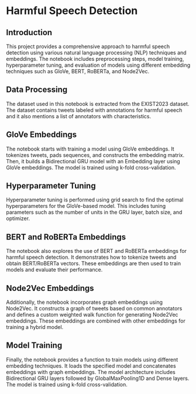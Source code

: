 # Harmful Speech Detection

## Introduction
This project provides  a comprehensive approach to harmful speech detection using various natural language processing (NLP) techniques and embeddings. The notebook includes preprocessing steps, model training, hyperparameter tuning, and evaluation of models using different embedding techniques such as GloVe, BERT, RoBERTa, and Node2Vec.

## Data Processing
The dataset used in this notebook is extracted from the EXIST2023 dataset. The dataset contains tweets labeled with annotations for harmful speech and it also mentions a list of annotators with characteristics.

## GloVe Embeddings
The notebook starts with training a model using GloVe embeddings. It tokenizes tweets, pads sequences, and constructs the embedding matrix. Then, it builds a Bidirectional GRU model with an Embedding layer using GloVe embeddings. The model is trained using k-fold cross-validation.

## Hyperparameter Tuning
Hyperparameter tuning is performed using grid search to find the optimal hyperparameters for the GloVe-based model. This includes tuning parameters such as the number of units in the GRU layer, batch size, and optimizer.

## BERT and RoBERTa Embeddings
The notebook also explores the use of BERT and RoBERTa embeddings for harmful speech detection. It demonstrates how to tokenize tweets and obtain BERT/RoBERTa vectors. These embeddings are then used to train models and evaluate their performance.

## Node2Vec Embeddings
Additionally, the notebook incorporates graph embeddings using Node2Vec. It constructs a graph of tweets based on common annotators and defines a custom weighted walk function for generating Node2Vec embeddings. These embeddings are combined with other embeddings for training a hybrid model.

## Model Training
Finally, the notebook provides a function to train models using different embedding techniques. It loads the specified model and concatenates embeddings with graph embeddings. The model architecture includes Bidirectional GRU layers followed by GlobalMaxPooling1D and Dense layers. The model is trained using k-fold cross-validation.




